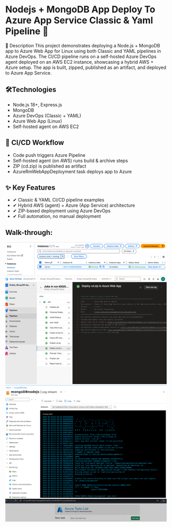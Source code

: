 # Nodejs + MongoDB App Deploy To Azure App Service Classic & Yaml Pipeline 🚀
📌 Description
This project demonstrates deploying a Node.js + MongoDB app to Azure Web App for Linux using both Classic and YAML pipelines in Azure DevOps.
The CI/CD pipeline runs on a self-hosted Azure DevOps agent deployed on an AWS EC2 instance, showcasing a hybrid AWS + Azure setup. The app is built, zipped, published as an artifact, and deployed to Azure App Service.

## 🛠Technologies
- Node.js 18+, Express.js
- MongoDB
- Azure DevOps (Classic + YAML)
- Azure Web App (Linux)
- Self-hosted agent on AWS EC2
  
## 🔄 CI/CD Workflow
- Code push triggers Azure Pipeline
- Self-hosted agent (on AWS) runs build & archive steps
- ZIP (cd.zip) is published as artifact
- AzureRmWebAppDeployment task deploys app to Azure
    
     
## ✨ Key Features
- ✔ Classic & YAML CI/CD pipeline examples
- ✔ Hybrid AWS (agent) + Azure (App Service) architecture
- ✔ ZIP-based deployment using Azure DevOps
- ✔ Full automation, no manual deployment
 

## Walk-through:

 ![First try](https://github.com/Vlad774/msdocs-nodejs-mongodb-azure-sample-app/blob/main/images/AWS_Instance.png) 
 ![First try](https://github.com/Vlad774/msdocs-nodejs-mongodb-azure-sample-app/blob/main/images/deploy.png) 
 ![First try](https://github.com/Vlad774/msdocs-nodejs-mongodb-azure-sample-app/blob/main/images/logs.png)
 ![First try](https://github.com/Vlad774/msdocs-nodejs-mongodb-azure-sample-app/blob/main/images/service_running.png)

